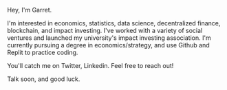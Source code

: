 Hey, I'm Garret.

I'm interested in economics, statistics, data science, decentralized finance, blockchain, and impact investing. I've worked with a variety of social ventures and launched my university's impact investing association. I'm currently pursuing a degree in economics/strategy, and use Github and Replit to practice coding.

You'll catch me on Twitter, Linkedin. Feel free to reach out!

Talk soon, and good luck.

<!---
garretcq/garretcq is a ✨ special ✨ repository because its `README.md` (this file) appears on your GitHub profile.
You can click the Preview link to take a look at your changes.
--->
